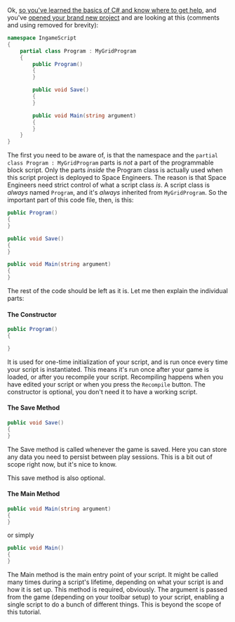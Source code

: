 Ok, [so you've learned the basics of C# and know where to get help](https://github.com/malware-dev/MDK-SE/wiki/Quick-Introduction-to-Space-Engineers-Ingame-Scripts), and you've [opened your brand new project](https://github.com/malware-dev/MDK-SE/wiki/Getting-Started) and are looking at this (comments and using removed for brevity):

```csharp
namespace IngameScript
{
    partial class Program : MyGridProgram
    {
        public Program()
        {
        }

        public void Save()
        {
        }

        public void Main(string argument)
        {
        }
    }
}
```
The first you need to be aware of, is that the namespace and the `partial class Program : MyGridProgram` parts is _not_ a part of the programmable block script. Only the parts _inside_ the Program class is actually used when this script project is deployed to Space Engineers. The reason is that Space Engineers need strict control of what a script class _is_. A script class is _always_ named `Program`, and it's _always_ inherited from `MyGridProgram`. So the important part of this code file, then, is this:
```csharp
public Program()
{
}

public void Save()
{
}

public void Main(string argument)
{
}
```
The rest of the code should be left as it is. Let me then explain the individual parts:

#### The Constructor
```csharp
public Program() 
{

}
```
It is used for one-time initialization of your script, and is run once every time your script is instantiated. This means it's run once after your game is loaded, or after you recompile your script. Recompiling happens when you have edited your script or when you press the `Recompile` button.
The constructor is optional, you don't need it to have a working script.

#### The Save Method
```csharp
public void Save() 
{
}
```
The Save method is called whenever the game is saved. Here you can store any data you need to persist between play sessions. This is a bit out of scope right now, but it's nice to know.

This save method is also optional.

#### The Main Method
```csharp
public void Main(string argument) 
{
}
```
or simply
```csharp
public void Main() 
{
}
```
The Main method is the main entry point of your script. It might be called many times during a script's lifetime, depending on what your script is and how it is set up.
This method is required, obviously.
The argument is passed from the game (depending on your toolbar setup) to your script, enabling a single script to do a bunch of different things. This is beyond the scope of this tutorial.
